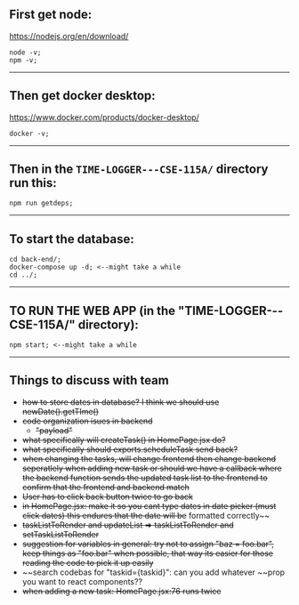 ## First get node:
https://nodejs.org/en/download/
```
node -v;
npm -v;
```
---

## Then get docker desktop:
https://www.docker.com/products/docker-desktop/
```
docker -v;
```
---

## Then in the ```TIME-LOGGER---CSE-115A/``` directory run this:
```
npm run getdeps;
```
---

## To start the database:
```
cd back-end/;
docker-compose up -d; <--might take a while
cd ../;
```
---

## TO RUN THE WEB APP (in the "TIME-LOGGER---CSE-115A/" directory):
```
npm start; <--might take a while
```
---

## Things to discuss with team
* ~~how to store dates in database? I think we should use newDate().getTIme()~~
* ~~code organization isues in backend~~
    * ~~"payload"~~
* ~~what specifically will createTask() in HomePage.jsx do?~~
* ~~what specifically should exports.scheduleTask send back?~~
* ~~when changing the tasks, will change frontend then change backend seperatlely when adding new task or should we have a callback where the backend function sends the updated task list to the frontend to confirm that the frontend and backend match~~
* ~~User has to click back button twice to go back~~
* ~~in HomePage.jsx: make it so you cant type dates in date picker (must click dates) this endures that the date will be~~ formatted correctly~~
* ~~taskListToRender and updateList => taskListToRender and setTaskListToRender~~
* ~~suggestion for variables in general: try not to assign "baz = foo.bar", keep things as "foo.bar" when possible, that way its easier for those reading the code to pick it up easily~~
* ~~search codebas for "taskid={taskid}": can you add whatever ~~prop you want to react components??
* ~~when adding a new task: HomePage.jsx:76 runs twice~~






